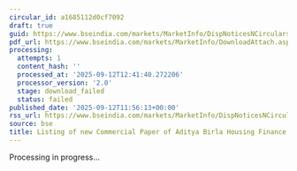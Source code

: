 ```yaml
---
circular_id: a1685112d0cf7092
draft: true
guid: https://www.bseindia.com/markets/MarketInfo/DispNoticesNCirculars.aspx?Noticeid={67B418CE-DF45-4272-B83B-984872EBB072}&noticeno=20250912-74&dt=09/12/2025&icount=74&totcount=84&flag=0
pdf_url: https://www.bseindia.com/markets/MarketInfo/DownloadAttach.aspx?id=20250912-74&attachedId=
processing:
  attempts: 1
  content_hash: ''
  processed_at: '2025-09-12T12:41:40.272206'
  processor_version: '2.0'
  stage: download_failed
  status: failed
published_date: '2025-09-12T11:56:13+00:00'
rss_url: https://www.bseindia.com/markets/MarketInfo/DispNoticesNCirculars.aspx?Noticeid={67B418CE-DF45-4272-B83B-984872EBB072}&noticeno=20250912-74&dt=09/12/2025&icount=74&totcount=84&flag=0
source: bse
title: Listing of new Commercial Paper of Aditya Birla Housing Finance Limited
---
```


Processing in progress...